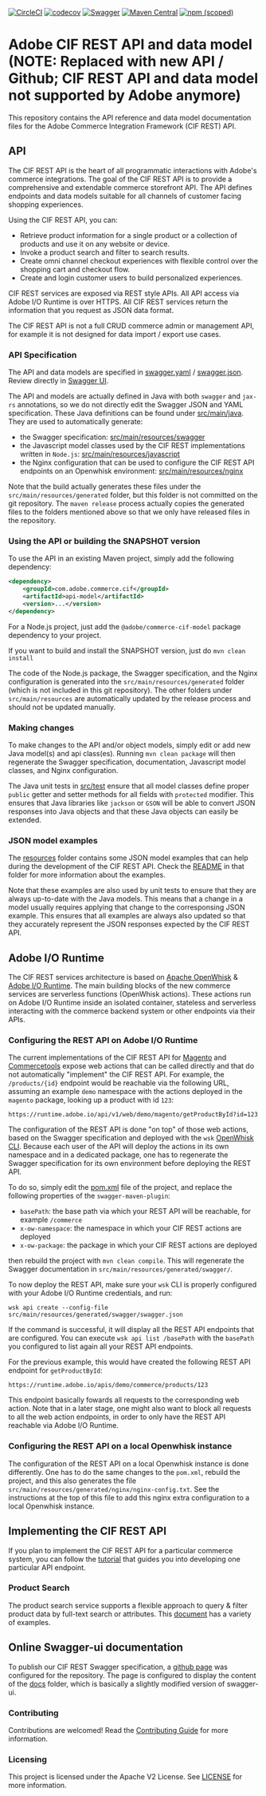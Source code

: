 [![CircleCI](https://circleci.com/gh/adobe/commerce-cif-api.svg?style=svg)](https://circleci.com/gh/adobe/commerce-cif-api)
[![codecov](https://codecov.io/gh/adobe/commerce-cif-api/branch/master/graph/badge.svg)](https://codecov.io/gh/adobe/commerce-cif-api)
[![Swagger](https://img.shields.io/badge/Swagger-CIF%20API-brightgreen.svg)](http://opensource.adobe.com/commerce-cif-api/)
[![Maven Central](https://img.shields.io/maven-central/v/com.adobe.commerce.cif/api-model.svg)](https://search.maven.org/search?q=g:com.adobe.commerce.cif%20AND%20a:api-model)
[![npm (scoped)](https://img.shields.io/npm/v/@adobe/commerce-cif-model.svg)](https://www.npmjs.com/package/@adobe/commerce-cif-model)

# Adobe CIF REST API and data model (NOTE: Replaced with new API / Github; CIF REST API and data model not supported by Adobe anymore)

This repository contains the API reference and data model documentation files for the Adobe Commerce Integration Framework (CIF REST) API.

## API

The CIF REST API is the heart of all programmatic interactions with Adobe's commerce integrations. The goal of the CIF REST API is to provide a comprehensive and extendable commerce storefront API. The API defines endpoints and data models suitable for all channels of customer facing shopping experiences. 

Using the CIF REST API, you can:

* Retrieve product information for a single product or a collection of products and use it on any website or device.
* Invoke a product search and filter to search results.
* Create omni channel checkout experiences with flexible control over the shopping cart and checkout flow.
* Create and login customer users to build personalized experiences.

CIF REST services are exposed via REST style APIs. All API access via Adobe I/O Runtime is over HTTPS. All CIF REST services return the information that you request as JSON data format.

The CIF REST API is not a full CRUD commerce admin or management API, for example it is not designed for data import / export use cases.

### API Specification

The API and data models are specified in [swagger.yaml](src/main/resources/swagger/swagger.yaml) / [swagger.json](src/main/resources/swagger/swagger.json). Review directly in [Swagger UI](http://opensource.adobe.com/commerce-cif-api/).

The API and models are actually defined in Java with both `swagger` and `jax-rs` annotations, so we do not directly edit the Swagger JSON and YAML specification. These Java definitions can be found under [src/main/java](src/main/java). They are used to automatically generate:
* the Swagger specification: [src/main/resources/swagger](src/main/resources/swagger)
* the Javascript model classes used by the CIF REST implementations written in `Node.js`: [src/main/resources/javascript](src/main/resources/javascript)
* the Nginx configuration that can be used to configure the CIF REST API endpoints on an Openwhisk environment: [src/main/resources/nginx](src/main/resources/nginx)

Note that the build actually generates these files under the `src/main/resources/generated` folder, but this folder is not committed on the git repository. The `maven release` process actually copies the generated files to the folders mentioned above so that we only have released files in the repository.

### Using the API or building the SNAPSHOT version

To use the API in an existing Maven project, simply add the following dependency:

```xml
<dependency>
    <groupId>com.adobe.commerce.cif</groupId>
    <artifactId>api-model</artifactId>
    <version>...</version>
</dependency>
```

For a Node.js project, just add the `@adobe/commerce-cif-model` package dependency to your project.

If you want to build and install the SNAPSHOT version, just do `mvn clean install`

The code of the Node.js package, the Swagger specification, and the Nginx configuration is generated into the `src/main/resources/generated` folder (which is not included in this git repository). The other folders under `src/main/resources` are automatically updated by the release process and should not be updated manually.

### Making changes

To make changes to the API and/or object models, simply edit or add new Java model(s) and api class(es). Running `mvn clean package` will then regenerate the Swagger specification, documentation, Javascript model classes, and Nginx configuration.

The Java unit tests in [src/test](src/test) ensure that all model classes define proper `public` getter and setter methods for all fields with `protected` modifier. This ensures that Java libraries like `jackson` or `GSON` will be able to convert JSON responses into Java objects and that these Java objects can easily be extended.

### JSON model examples

The [resources](src/test/resources) folder contains some JSON model examples that can help during the development of the CIF REST API. Check the [README](src/test/resources) in that folder for more information about the examples.

Note that these examples are also used by unit tests to ensure that they are always up-to-date with the Java models. This means that a change in a model usually requires applying that change to the corresponsing JSON example. This ensures that all examples are always also updated so that they accurately represent the JSON responses expected by the CIF REST API.

## Adobe I/O Runtime

The CIF REST services architecture is based on [Apache OpenWhisk](https://openwhisk.apache.org) & [Adobe I/O Runtime](https://www.adobe.io/apis/cloudplatform/runtime.html). The main building blocks of the new commerce services are serverless functions (OpenWhisk actions). These actions run on Adobe I/O Runtime inside an isolated container, stateless and serverless interacting with the commerce backend system or other endpoints via their APIs. 

### Configuring the REST API on Adobe I/O Runtime

The current implementations of the CIF REST API for [Magento](https://github.com/adobe/commerce-cif-magento) and [Commercetools](https://github.com/adobe/commerce-cif-commercetools) expose web actions that can be called directly and that do not automatically "implement" the CIF REST API. For example, the `/products/{id}` endpoint would be reachable via the following URL, assuming an example `demo` namespace with the actions deployed in the `magento` package, looking up a product with id `123`:

`https://runtime.adobe.io/api/v1/web/demo/magento/getProductById?id=123`

The configuration of the REST API is done "on top" of those web actions, based on the Swagger specification and deployed with the `wsk` [OpenWhisk CLI](https://github.com/apache/incubator-openwhisk-cli/releases). Because each user of the API will deploy the actions in its own namespace and in a dedicated package, one has to regenerate the Swagger specification for its own environment before deploying the REST API.

To do so, simply edit the [pom.xml](pom.xml) file of the project, and replace the following properties of the `swagger-maven-plugin`:
* `basePath`: the base path via which your REST API will be reachable, for example `/commerce`
* `x-ow-namespace`: the namespace in which your CIF REST actions are deployed
* `x-ow-package`: the package in which your CIF REST actions are deployed

then rebuild the project with `mvn clean compile`. This will regenerate the Swagger documentation in `src/main/resources/generated/swagger/`.

To now deploy the REST API, make sure your `wsk` CLI is properly configured with your Adobe I/O Runtime credentials, and run:

`wsk api create --config-file src/main/resources/generated/swagger/swagger.json`

If the command is successful, it will display all the REST API endpoints that are configured. You can execute `wsk api list /basePath` with the `basePath` you configured to list again all your REST API endpoints.

For the previous example, this would have created the following REST API endpoint for `getProductById`:

`https://runtime.adobe.io/apis/demo/commerce/products/123`

This endpoint basically fowards all requests to the corresponding web action. Note that in a later stage, one might also want to block all requests to all the web action endpoints, in order to only have the REST API reachable via Adobe I/O Runtime.

### Configuring the REST API on a local Openwhisk instance

The configuration of the REST API on a local Openwhisk instance is done differently. One has to do the same changes to the `pom.xml`, rebuild the project, and this also generates the file `src/main/resources/generated/nginx/nginx-config.txt`. See the instructions at the top of this file to add this nginx extra configuration to a local Openwhisk instance.

## Implementing the CIF REST API

If you plan to implement the CIF REST API for a particular commerce system, you can follow the [tutorial](documentation/tutorial) that guides you into developing one particular API endpoint.

### Product Search

The product search service supports a flexible approach to query & filter product data by full-text search or attributes. This [document](documentation/product_search.md) has a variety of examples.

## Online Swagger-ui documentation

To publish our CIF REST Swagger specification, a [github page](http://opensource.adobe.com/commerce-cif-api/) was 
configured for the repository.
The page is configured to display the content of the [docs](docs) folder, which is basically a slightly modified version of swagger-ui.

### Contributing
 
Contributions are welcomed! Read the [Contributing Guide](.github/CONTRIBUTING.md) for more information.
 
### Licensing
 
This project is licensed under the Apache V2 License. See [LICENSE](LICENSE) for more information. 
